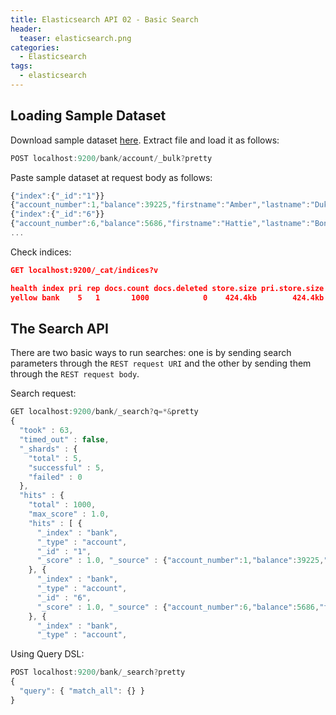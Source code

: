 ```yaml
---
title: Elasticsearch API 02 - Basic Search
header:
  teaser: elasticsearch.png
categories:
  - Elasticsearch
tags:
  - elasticsearch
---
```


## Loading Sample Dataset
Download sample dataset [here](https://github.com/bly2k/files/blob/master/accounts.zip?raw=true). Extract file and load it as follows:

```js
POST localhost:9200/bank/account/_bulk?pretty
```

Paste sample dataset at request body as follows:

```js
{"index":{"_id":"1"}}
{"account_number":1,"balance":39225,"firstname":"Amber","lastname":"Duke","age":32,"gender":"M","address":"880 Holmes Lane","employer":"Pyrami","email":"amberduke@pyrami.com","city":"Brogan","state":"IL"}
{"index":{"_id":"6"}}
{"account_number":6,"balance":5686,"firstname":"Hattie","lastname":"Bond","age":36,"gender":"M","address":"671 Bristol Street","employer":"Netagy","email":"hattiebond@netagy.com","city":"Dante","state":"TN"}
...
```

Check indices:

```json
GET localhost:9200/_cat/indices?v

health index pri rep docs.count docs.deleted store.size pri.store.size
yellow bank    5   1       1000            0    424.4kb        424.4kb
```

## The Search API
There are two basic ways to run searches: one is by sending search parameters through the ```REST request URI``` and the other by sending them through the ```REST request body```.

Search request:

```js
GET localhost:9200/bank/_search?q=*&pretty
{
  "took" : 63,
  "timed_out" : false,
  "_shards" : {
    "total" : 5,
    "successful" : 5,
    "failed" : 0
  },
  "hits" : {
    "total" : 1000,
    "max_score" : 1.0,
    "hits" : [ {
      "_index" : "bank",
      "_type" : "account",
      "_id" : "1",
      "_score" : 1.0, "_source" : {"account_number":1,"balance":39225,"firstname":"Amber","lastname":"Duke","age":32,"gender":"M","address":"880 Holmes Lane","employer":"Pyrami","email":"amberduke@pyrami.com","city":"Brogan","state":"IL"}
    }, {
      "_index" : "bank",
      "_type" : "account",
      "_id" : "6",
      "_score" : 1.0, "_source" : {"account_number":6,"balance":5686,"firstname":"Hattie","lastname":"Bond","age":36,"gender":"M","address":"671 Bristol Street","employer":"Netagy","email":"hattiebond@netagy.com","city":"Dante","state":"TN"}
    }, {
      "_index" : "bank",
      "_type" : "account",
```

Using Query DSL:

```js
POST localhost:9200/bank/_search?pretty
{
  "query": { "match_all": {} }
}
```
